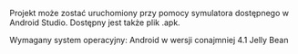Projekt może zostać uruchomiony przy pomocy symulatora dostępnego w Android Studio. Dostępny jest także plik .apk.

Wymagany system operacyjny: Android w wersji conajmniej 4.1 Jelly Bean